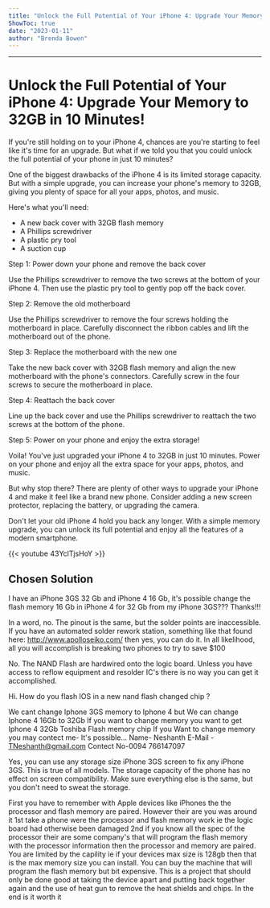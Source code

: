 ```yaml
---
title: "Unlock the Full Potential of Your iPhone 4: Upgrade Your Memory to 32GB in 10 Minutes!"
ShowToc: true 
date: "2023-01-11"
author: "Brenda Bowen"
---
```

*****
# Unlock the Full Potential of Your iPhone 4: Upgrade Your Memory to 32GB in 10 Minutes!

If you're still holding on to your iPhone 4, chances are you're starting to feel like it's time for an upgrade. But what if we told you that you could unlock the full potential of your phone in just 10 minutes?

One of the biggest drawbacks of the iPhone 4 is its limited storage capacity. But with a simple upgrade, you can increase your phone's memory to 32GB, giving you plenty of space for all your apps, photos, and music.

Here's what you'll need:

- A new back cover with 32GB flash memory
- A Phillips screwdriver
- A plastic pry tool
- A suction cup

Step 1: Power down your phone and remove the back cover

Use the Phillips screwdriver to remove the two screws at the bottom of your iPhone 4. Then use the plastic pry tool to gently pop off the back cover.

Step 2: Remove the old motherboard

Use the Phillips screwdriver to remove the four screws holding the motherboard in place. Carefully disconnect the ribbon cables and lift the motherboard out of the phone.

Step 3: Replace the motherboard with the new one

Take the new back cover with 32GB flash memory and align the new motherboard with the phone's connectors. Carefully screw in the four screws to secure the motherboard in place.

Step 4: Reattach the back cover

Line up the back cover and use the Phillips screwdriver to reattach the two screws at the bottom of the phone.

Step 5: Power on your phone and enjoy the extra storage!

Voila! You've just upgraded your iPhone 4 to 32GB in just 10 minutes. Power on your phone and enjoy all the extra space for your apps, photos, and music.

But why stop there? There are plenty of other ways to upgrade your iPhone 4 and make it feel like a brand new phone. Consider adding a new screen protector, replacing the battery, or upgrading the camera.

Don't let your old iPhone 4 hold you back any longer. With a simple memory upgrade, you can unlock its full potential and enjoy all the features of a modern smartphone.

{{< youtube 43YclTjsHoY >}} 



## Chosen Solution
 I have an iPhone 3GS 32 Gb and iPhone 4 16 Gb, it's possible change the flash memory 16 Gb in iPhone 4 for 32 Gb from my iPhone 3GS???
Thanks!!!

 In a word, no.  The pinout is the same, but the solder points are inaccessible. If you have an automated solder rework station, something like that found here: http://www.apolloseiko.com/ then yes, you can do it.
In all likelihood, all you will accomplish is breaking two phones to try to save $100

 No. The NAND Flash are hardwired onto the logic board. Unless you have access to reflow equipment and resolder IC's there is no way you can get it accomplished.

 Hi. How do you flash IOS in a new nand flash changed chip ?

 We cant change Iphone 3GS memory to Iphone 4 but We can change Iphone 4 16Gb to 32Gb
If you want to change memory you want to get Iphone 4 32Gb Toshiba Flash memory chip
If you Want to change memory you may contect me- It's possible...
Name- Neshanth
E-Mail - TNeshanth@gmail.com
Contect No-0094 766147097

 Yes, you can use any storage size iPhone 3GS screen to fix any iPhone 3GS. This is true of all models. The storage capacity of the phone has no effect on screen compatibility. Make sure everything else is the same, but you don't need to sweat the storage.

 First you have to remember with Apple devices like iPhones the the processor and flash memory are paired. However their are you was around it 1st take a phone were the processor and flash memory work ie the logic board had otherwise been damaged 2nd if you know all the spec of the processor their are some company's  that will program the flash memory with the processor information then the processor and memory are paired. You are limited by the capility ie if your devices max size is 128gb then that is the max memory size you can install. You can buy the machine that will  program the flash memory but bit expensive.
This is a project that should only be done good at taking the device apart and putting back together again and the use of heat gun to remove the heat shields and chips.
In the end is it worth it




